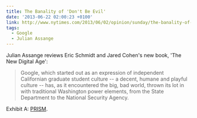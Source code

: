 ```yaml
---
title: The Banality of 'Don't Be Evil'
date: '2013-06-22 02:00:23 +0100'
link: http://www.nytimes.com/2013/06/02/opinion/sunday/the-banality-of-googles-dont-be-evil.html
tags:
  - Google
  - Julian Assange
---
```

Julian Assange reviews Eric Schmidt and Jared Cohen's new book, 'The New Digital Age':

> Google, which started out as an expression of independent Californian graduate student culture -- a decent, humane and playful culture -- has, as it encountered the big, bad world, thrown its lot in with traditional Washington power elements, from the State Department to the National Security Agency.

Exhibit A: [PRISM][1].

[1]: http://www.theguardian.com/world/2013/jun/06/us-tech-giants-nsa-data
